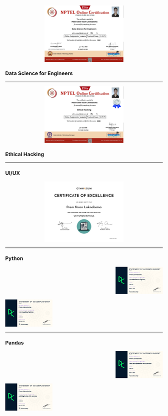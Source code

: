 <p align="center"><img width=50% src="https://github.com/Ashuradhipathi/Ashuradhipathi/blob/main/hall_of_fame/Data%20Science%20for%20Engineers%20.jpg"></p>
<p align="center"><h3>Data Science for Engineers</h3></p>
<hr>


<p align="center"><img width=50% src="https://github.com/Ashuradhipathi/Ashuradhipathi/blob/main/hall_of_fame/Ethical%20Hacking%20.jpg"></p>
<p align="center"><h3>Ethical Hacking</h3></p>
<hr>
<p align="center"><h3>UI/UX</h3></p>
<p align="center"><img width=50% src="https://github.com/Ashuradhipathi/Ashuradhipathi/blob/main/hall_of_fame/UX_Fundamentals.jpg"></p>

<hr>
<p align="center"><h3>Python</h3></p>
<p align="right"><img width=30% src="https://github.com/Ashuradhipathi/Ashuradhipathi/blob/main/hall_of_fame/Introduction_To_Python.jpg"></p>

<p align="left"><img width=30% src="https://github.com/Ashuradhipathi/Ashuradhipathi/blob/main/hall_of_fame/Intermediate_Python.jpg"></p>


<hr>
<p align="center"><h3>Pandas</h3></p>
<p align="right"><img width=30% src="https://github.com/Ashuradhipathi/Ashuradhipathi/blob/main/hall_of_fame/Data_Manipulation_With_Pandas.jpg"></p>

<p align="left"><img width=30% src="https://github.com/Ashuradhipathi/Ashuradhipathi/blob/main/hall_of_fame/Joining_Data_With_Pandas.jpg"></p>






